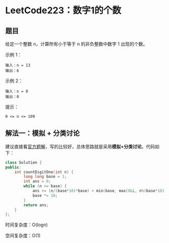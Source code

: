 # LeetCode223：数字1的个数

## 题目

给定一个整数 n，计算所有小于等于 n 的非负整数中数字 1 出现的个数。

 

示例 1：

```
输入：n = 13
输出：6
```

示例 2：

```
输入：n = 0
输出：0
```

提示：

```
0 <= n <= 109
```

## 解法一：模拟 + 分类讨论

建议直接看[官方题解](https://leetcode.cn/problems/number-of-digit-one/solution/shu-zi-1-de-ge-shu-by-leetcode-solution-zopq/)，写的比较好，总体思路就是采用**模拟+分类讨论**。代码如下：

```c++
class Solution {
public:
    int countDigitOne(int n) {
        long long base = 1;
        int ans = 0;
        while (n >= base) {
            ans += (n/(base*10)*base) + min(base, max(0LL, n%(base*10) - base + 1));
            base *= 10;
        }
        return ans;
    }
};
```

时间复杂度：O(logn)

空间复杂度：O(1)